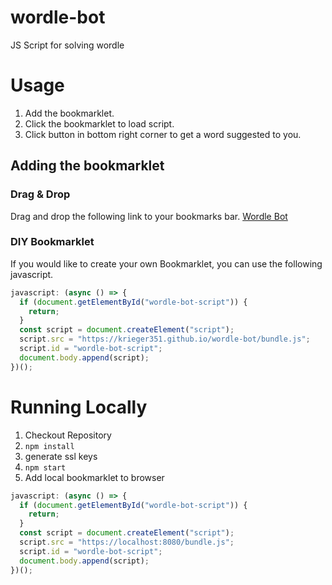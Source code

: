 # wordle-bot

JS Script for solving wordle

# Usage

1. Add the bookmarklet.
2. Click the bookmarklet to load script.
3. Click button in bottom right corner to get a word suggested to you.

## Adding the bookmarklet

### Drag & Drop

Drag and drop the following link to your bookmarks bar.
<a href="javascript:%28async%20%28%29%20%3D%3E%20%7B%0A%20%20%20%20if%20%28document.getElementById%28%22wordle-bot-script%22%29%29%20%7B%0A%20%20%20%20%20%20%20%20return%3B%0A%20%20%20%20%7D%0A%20%20%20%20const%20script%20%3D%20document.createElement%28%22script%22%29%3B%0A%20%20%20%20script.src%20%3D%20%22https%3A%2F%2Fkrieger351.github.io%2Fwordle-bot%2Fbundle.js%22%3B%0A%20%20%20%20script.id%20%3D%20%22wordle-bot-script%22%3B%0A%20%20%20%20document.body.append%28script%29%3B%0A%7D%29%28%29">Wordle Bot</a>

### DIY Bookmarklet

If you would like to create your own Bookmarklet, you can use the following javascript.

```javascript
javascript: (async () => {
  if (document.getElementById("wordle-bot-script")) {
    return;
  }
  const script = document.createElement("script");
  script.src = "https://krieger351.github.io/wordle-bot/bundle.js";
  script.id = "wordle-bot-script";
  document.body.append(script);
})();
```

# Running Locally

1. Checkout Repository
2. `npm install`
3. generate ssl keys
4. `npm start`
5. Add local bookmarklet to browser

```javascript
javascript: (async () => {
  if (document.getElementById("wordle-bot-script")) {
    return;
  }
  const script = document.createElement("script");
  script.src = "https://localhost:8080/bundle.js";
  script.id = "wordle-bot-script";
  document.body.append(script);
})();
```
